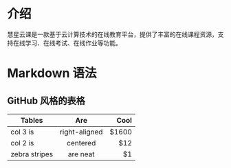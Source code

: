 # 介绍

慧星云课是一款基于云计算技术的在线教育平台，提供了丰富的在线课程资源，支持在线学习、在线考试、在线作业等功能。

# Markdown 语法

## GitHub 风格的表格

| Tables        | Are           | Cool  |
| ------------- |:-------------:| -----:|
| col 3 is      | right-aligned | $1600 |
| col 2 is      | centered      |   $12 |
| zebra stripes | are neat      |    $1 |